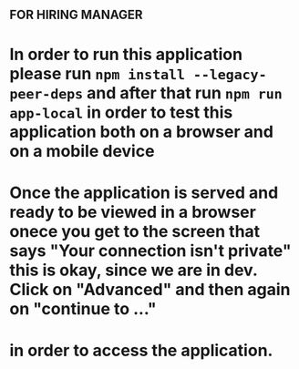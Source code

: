 ## FOR HIRING MANAGER

# In order to run this application please run `npm install --legacy-peer-deps` and after that run `npm run app-local` in order to test this application both on a browser and on a mobile device

# Once the application is served and ready to be viewed in a browser onece you get to the screen that says "Your connection isn't private" this is okay, since we are in dev. Click on "Advanced" and then again on "continue to ..."
# in order to access the application.
